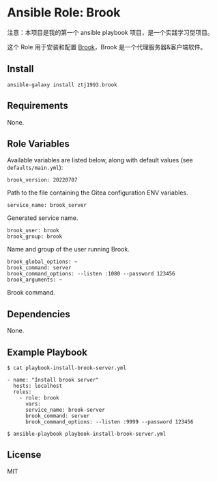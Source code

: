 Ansible Role: Brook
===================

注意：本项目是我的第一个 ansible playbook 项目，是一个实践学习型项目。

这个 Role 用于安装和配置 [Brook](https://github.com/txthinking/brook)，Brook 是一个代理服务器&客户端软件。

Install
------------

    ansible-galaxy install ztj1993.brook

Requirements
------------

None.

Role Variables
--------------

Available variables are listed below, along with default values (see `defaults/main.yml`):

    brook_version: 20220707

Path to the file containing the Gitea configuration ENV variables.

    service_name: brook_server

Generated service name.

    brook_user: brook
    brook_group: brook

Name and group of the user running Brook.

    brook_global_options: ~
    brook_command: server
    brook_command_options: --listen :1080 --password 123456
    brook_arguments: ~

Brook command.

Dependencies
------------

None.

Example Playbook
----------------

    $ cat playbook-install-brook-server.yml

    - name: "Install brook server"
      hosts: localhost
      roles:
        - role: brook
          vars:
          service_name: brook-server
          brook_command: server
          brook_command_options: --listen :9999 --password 123456

    $ ansible-playbook playbook-install-brook-server.yml

License
-------

MIT
